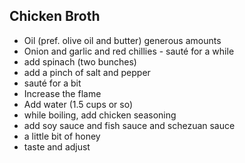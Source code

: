 ## Chicken Broth

* Oil (pref. olive oil and butter) generous amounts
* Onion and garlic and red chillies - sauté for a while 
* add spinach (two bunches)
* add a pinch of salt and pepper
* sauté for a bit
* Increase the flame
* Add water (1.5 cups or so)
* while boiling, add chicken seasoning
* add soy sauce and fish sauce and schezuan sauce
* a little bit of honey
* taste and adjust